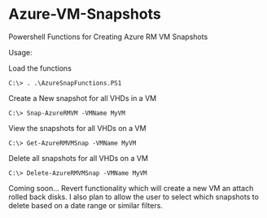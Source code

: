 # Azure-VM-Snapshots
Powershell Functions for Creating Azure RM VM Snapshots


Usage:

Load the functions

    C:\> . .\AzureSnapFunctions.PS1

Create a New snapshot for all VHDs in a VM

    C:\> Snap-AzureRMVM -VMName MyVM


View the snapshots for all VHDs on a VM

    C:\> Get-AzureRMVMSnap -VMName MyVM


Delete all snapshots for all VHDs on a VM

    C:\> Delete-AzureRMVMSnap -VMName MyVM

Coming soon... Revert functionality which will create a new VM an attach rolled back disks. I also plan to allow the user to select which snapshots to delete based on a date range or similar filters.
